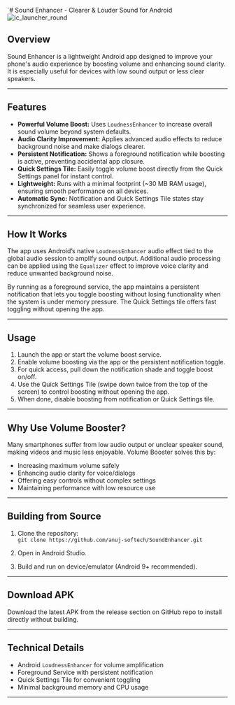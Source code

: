`# Sound Enhancer - Clearer & Louder Sound for Android
![ic_launcher_round](https://github.com/user-attachments/assets/3d1eb16d-4db5-4fbc-8dd2-9ee271ffed48)

## Overview
Sound Enhancer is a lightweight Android app designed to improve your phone's audio experience by boosting volume and enhancing sound clarity. It is especially useful for devices with low sound output or less clear speakers.

---

## Features

- **Powerful Volume Boost:** Uses `LoudnessEnhancer` to increase overall sound volume beyond system defaults.
- **Audio Clarity Improvement:** Applies advanced audio effects to reduce background noise and make dialogs clearer.
- **Persistent Notification:** Shows a foreground notification while boosting is active, preventing accidental app closure.
- **Quick Settings Tile:** Easily toggle volume boost directly from the Quick Settings panel for instant control.
- **Lightweight:** Runs with a minimal footprint (~30 MB RAM usage), ensuring smooth performance on all devices.
- **Automatic Sync:** Notification and Quick Settings Tile states stay synchronized for seamless user experience.

---

## How It Works

The app uses Android’s native `LoudnessEnhancer` audio effect tied to the global audio session to amplify sound output. Additional audio processing can be applied using the `Equalizer` effect to improve voice clarity and reduce unwanted background noise.

By running as a foreground service, the app maintains a persistent notification that lets you toggle boosting without losing functionality when the system is under memory pressure. The Quick Settings tile offers fast toggling without opening the app.

---

## Usage

1. Launch the app or start the volume boost service.
2. Enable volume boosting via the app or the persistent notification toggle.
3. For quick access, pull down the notification shade and toggle boost on/off.
4. Use the Quick Settings Tile (swipe down twice from the top of the screen) to control boosting without opening the app.
5. When done, disable boosting from notification or Quick Settings tile.

---

## Why Use Volume Booster?

Many smartphones suffer from low audio output or unclear speaker sound, making videos and music less enjoyable. Volume Booster solves this by:

- Increasing maximum volume safely
- Enhancing audio clarity for voice/dialogs
- Offering easy controls without complex settings
- Maintaining performance with low resource use

---
## Building from Source

1. Clone the repository:  
   `git clone https://github.com/anuj-softech/SoundEnhancer.git`

2. Open in Android Studio.

3. Build and run on device/emulator (Android 9+ recommended).

---

## Download APK

Download the latest APK from the release section on GitHub repo to install directly without building.

---

## Technical Details

- Android `LoudnessEnhancer` for volume amplification
- Foreground Service with persistent notification
- Quick Settings Tile for convenient toggling
- Minimal background memory and CPU usage

---

